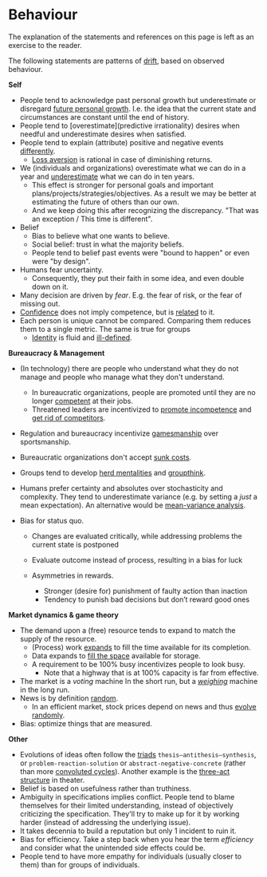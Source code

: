 # Behaviour

The explanation of the statements and references on this page is left as an exercise to the reader.

The following statements are patterns of [drift](https://www.merriam-webster.com/dictionary/drift), based on observed behaviour.

**Self**

* People tend to acknowledge past personal growth but underestimate or disregard [future personal growth](https://en.wikipedia.org/wiki/End-of-history_illusion). I.e. the idea that the current state and circumstances are constant until the end of history.
* People tend to [overestimate](predictive irrationality) desires when needful and underestimate desires when satisfied.
* People tend to explain (attribute) positive and negative events [differently](https://en.wikipedia.org/wiki/Self-serving_bias).
  * [Loss aversion](https://en.wikipedia.org/wiki/Loss_aversion) is rational in case of diminishing returns.
* We (individuals and organizations) overestimate what we can do in a year and [underestimate](https://en.wikipedia.org/wiki/Roy_Amara) what we can do in ten years.
  * This effect is stronger for personal goals and important plans/projects/strategies/objectives. As a result we may be better at estimating the future of others than our own.
  * And we keep doing this after recognizing the discrepancy. "That was an exception / This time is different".
* Belief
  * Bias to believe what one wants to believe.
  * Social belief: trust in what the majority beliefs.
  * People tend to belief past events were "bound to happen" or even were "by design".
* Humans fear uncertainty.
  * Consequently, they put their faith in some idea, and even double down on it.
* Many decision are driven by *fear*. E.g. the fear of risk, or the fear of missing out.
* [Confidence](https://en.wikipedia.org/wiki/Dunning%E2%80%93Kruger_effect) does not imply competence, but is [related](https://en.wikipedia.org/wiki/Four_stages_of_competence) to it.
* Each person is unique cannot be compared. Comparing them reduces them to a single metric. The same is true for groups
  * [Identity](https://en.wikipedia.org/wiki/Identity_(philosophy)) is fluid and [ill-defined](https://en.wikipedia.org/wiki/Difference_(philosophy)).

**Bureaucracy & Management**

* (In technology) there are people who understand what they do not manage and people who manage what they don't understand.
  * In bureaucratic organizations, people are promoted until they are no longer [competent](https://en.wikipedia.org/wiki/Peter_principle) at their jobs.
  * Threatened leaders are incentivized to [promote incompetence](https://en.wikipedia.org/wiki/Negative_selection_(politics)) and [get rid of competitors](https://en.wikipedia.org/wiki/Tall_poppy_syndrome).
  
* Regulation and bureaucracy incentivize [gamesmanship](https://en.wikipedia.org/wiki/Gamesmanship) over sportsmanship.

* Bureaucratic organizations don't accept [sunk costs](https://en.wikipedia.org/wiki/Sunk_cost).

* Groups tend to develop [herd mentalities](https://en.wikipedia.org/wiki/Herd_mentality) and [groupthink](https://en.wikipedia.org/wiki/Groupthink).

* Humans prefer certainty and absolutes over stochasticity and complexity. They tend to underestimate variance (e.g. by setting a *just* a mean expectation). An alternative would be [mean-variance analysis](https://en.wikipedia.org/wiki/Modern_portfolio_theory).

* Bias for status quo.

  * Changes are evaluated critically, while addressing problems the current state is postponed

  * Evaluate outcome instead of process, resulting in a bias for luck

  * Asymmetries in rewards.

    * Stronger (desire for) punishment of faulty action than inaction
    * Tendency to punish bad decisions but don’t reward good ones

**Market dynamics & game theory**

* The demand upon a (free) resource tends to expand to match the supply of the resource.
  * (Process) work [expands](https://en.wikipedia.org/wiki/Parkinson's_law) to fill the time available for its completion.
  * Data expands to [fill the space](https://en.wikipedia.org/wiki/Jevons_paradox) available for storage.
  * A requirement to be 100% busy incentivizes people to look busy.
    * Note that a highway that is at 100% capacity is far from effective.
* The market is a *voting* machine In the short run, but a [*weighing*](https://en.wikipedia.org/wiki/Efficient-market_hypothesis) machine in the long run.
* News is by definition [random](https://en.wikipedia.org/wiki/Information_content).
  * In an efficient market, stock prices depend on news and thus [evolve randomly](https://en.wikipedia.org/wiki/Random_walk_hypothesis).
* Bias: optimize things that are measured.

**Other**

* Evolutions of ideas often follow the [triads](https://en.wikipedia.org/wiki/Dialectic#Hegelian_dialectic) `thesis–antithesis–synthesis`, or `problem-reaction-solution` or `abstract-negative-concrete` (rather than more [convoluted cycles](https://en.wikipedia.org/wiki/Hype_cycle)). Another example is the [three-act structure](https://en.wikipedia.org/wiki/Three-act_structure) in theater.
* Belief is based on usefulness rather than truthiness.
* Ambiguity in specifications implies conflict. People tend to blame themselves for their limited understanding, instead of objectively criticizing the specification. They'll try to make up for it by working harder (instead of addressing the underlying issue).
* It takes decennia to build a reputation but only 1 incident to ruin it.
* Bias for efficiency. Take a step back when you hear the term *efficiency* and consider what the unintended side effects could be.
* People tend to have more empathy for individuals (usually closer to them) than for groups of individuals.
